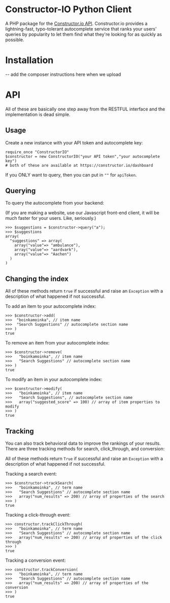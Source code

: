Constructor-IO Python Client
=====

A PHP package for the [Constructor.io API](http://constructor.io/docs).  Constructor.io provides a lightning-fast, typo-tolerant autocomplete service that ranks your users' queries by popularity to let them find what they're looking for as quickly as possible.

Installation
===

-- add the composer instructions here when we upload

API
===

All of these are basically one step away from the RESTFUL interface and the implementation is dead simple.

Usage
---

Create a new instance with your API token and autocomplete key:

    require_once "ConstructorIO"
    $constructor = new ConstructorIO("your API token","your autocomplete key")
    # both of these are available at https://constructor.io/dashboard

If you ONLY want to query, then you can put in `""` for `apiToken`.

Querying
---

To query the autocomplete from your backend:

(If you are making a website, use our Javascript front-end client, it will be much faster for your users. Like, seriously.)

    >>> $suggestions = $constructor->query("a");
    >>> $suggestions
    array(
      "suggestions" => array(
        array("value"=> "ambulance"),
        array("value"=> "aardvark"),
        array("value"=> "Aachen")
      )
    )

Changing the index
---

All of these methods return `true` if successful and raise an `Exception` with a description of what happened if not successful.

To add an item to your autocomplete index:
    
    >>> $constructor->add(
    >>>  "boinkamoinka", // item name
    >>>  "Search Suggestions" // autocomplete section name
    >>> )
    true

To remove an item from your autocomplete index:
    
    >>> $constructor->remove(
    >>>   "boinkamoinka", // item name
    >>>   "Search Suggestions" // autocomplete section name
    >>> )
    true

To modify an item in your autocomplete index:

    >>> $constructor->modify(
    >>>   "boinkamoinka", // item name
    >>>   "Search Suggestions", // autocomplete section name
    >>>   array("suggested_score" => 100) // array of item properties to modify
    >>> )
    true

Tracking
---

You can also track behavioral data to improve the rankings of your results.  There are three tracking methods for search, click_through, and conversion:

All of these methods return `True` if successful and raise an `Exception` with a description of what happened if not successful.

Tracking a search event:

    >>> $constructor->trackSearch(
    >>>   "boinkamoinka", // term name
    >>>   "Search Suggestions" // autocomplete section name
    >>>   array("num_results" => 200) // array of properties of the search
    >>> )
    true

Tracking a click-through event:

    >>> constructor.trackClickThrough(
    >>>   "boinkamoinka", // term name
    >>>   "Search Suggestions" // autocomplete section name
    >>>   array("num_results" => 200) // array of properties of the click through
    >>> )
    true

Tracking a conversion event:
    
    >>> constructor.trackConversion(
    >>>   "boinkamoinka", // term name
    >>>   "Search Suggestions" // autocomplete section name
    >>>   array("num_results" => 200) // array of properties of the conversion
    >>> )
    true


